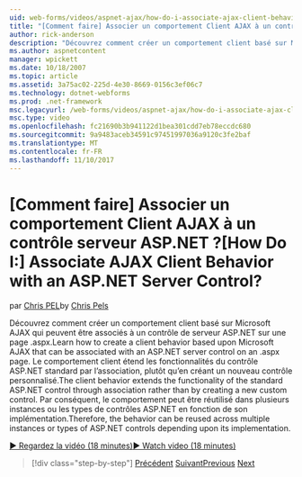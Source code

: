 ```yaml
---
uid: web-forms/videos/aspnet-ajax/how-do-i-associate-ajax-client-behavior-with-an-aspnet-server-control
title: "[Comment faire] Associer un comportement Client AJAX à un contrôle serveur ASP.NET ? | Microsoft Docs"
author: rick-anderson
description: "Découvrez comment créer un comportement client basé sur Microsoft AJAX qui peuvent être associés à un contrôle de serveur ASP.NET sur une page .aspx. Le comportement client e..."
ms.author: aspnetcontent
manager: wpickett
ms.date: 10/18/2007
ms.topic: article
ms.assetid: 3a75ac02-225d-4e30-8669-0156c3ef06c7
ms.technology: dotnet-webforms
ms.prod: .net-framework
msc.legacyurl: /web-forms/videos/aspnet-ajax/how-do-i-associate-ajax-client-behavior-with-an-aspnet-server-control
msc.type: video
ms.openlocfilehash: fc21690b3b941122d1bea301cdd7eb78eccdc680
ms.sourcegitcommit: 9a9483aceb34591c97451997036a9120c3fe2baf
ms.translationtype: MT
ms.contentlocale: fr-FR
ms.lasthandoff: 11/10/2017
---
```

<a name="how-do-i-associate-ajax-client-behavior-with-an-aspnet-server-control"></a><span data-ttu-id="5d7fa-105">[Comment faire] Associer un comportement Client AJAX à un contrôle serveur ASP.NET ?</span><span class="sxs-lookup"><span data-stu-id="5d7fa-105">[How Do I:] Associate AJAX Client Behavior with an ASP.NET Server Control?</span></span>
====================
<span data-ttu-id="5d7fa-106">par [Chris PEL](https://twitter.com/chrispels)</span><span class="sxs-lookup"><span data-stu-id="5d7fa-106">by [Chris Pels](https://twitter.com/chrispels)</span></span>

<span data-ttu-id="5d7fa-107">Découvrez comment créer un comportement client basé sur Microsoft AJAX qui peuvent être associés à un contrôle de serveur ASP.NET sur une page .aspx.</span><span class="sxs-lookup"><span data-stu-id="5d7fa-107">Learn how to create a client behavior based upon Microsoft AJAX that can be associated with an ASP.NET server control on an .aspx page.</span></span> <span data-ttu-id="5d7fa-108">Le comportement client étend les fonctionnalités du contrôle ASP.NET standard par l’association, plutôt qu’en créant un nouveau contrôle personnalisé.</span><span class="sxs-lookup"><span data-stu-id="5d7fa-108">The client behavior extends the functionality of the standard ASP.NET control through association rather than by creating a new custom control.</span></span> <span data-ttu-id="5d7fa-109">Par conséquent, le comportement peut être réutilisé dans plusieurs instances ou les types de contrôles ASP.NET en fonction de son implémentation.</span><span class="sxs-lookup"><span data-stu-id="5d7fa-109">Therefore, the behavior can be reused across multiple instances or types of ASP.NET controls depending upon its implementation.</span></span>

[<span data-ttu-id="5d7fa-110">&#9654; Regardez la vidéo (18 minutes)</span><span class="sxs-lookup"><span data-stu-id="5d7fa-110">&#9654; Watch video (18 minutes)</span></span>](https://channel9.msdn.com/Blogs/ASP-NET-Site-Videos/how-do-i-associate-ajax-client-behavior-with-an-aspnet-server-control)

>[!div class="step-by-step"]
<span data-ttu-id="5d7fa-111">[Précédent](how-do-i-build-custom-server-controls-that-work-with-or-without-aspnet-ajax.md)
[Suivant](how-do-i-retrieve-values-from-server-side-ajax-controls.md)</span><span class="sxs-lookup"><span data-stu-id="5d7fa-111">[Previous](how-do-i-build-custom-server-controls-that-work-with-or-without-aspnet-ajax.md)
[Next](how-do-i-retrieve-values-from-server-side-ajax-controls.md)</span></span>
